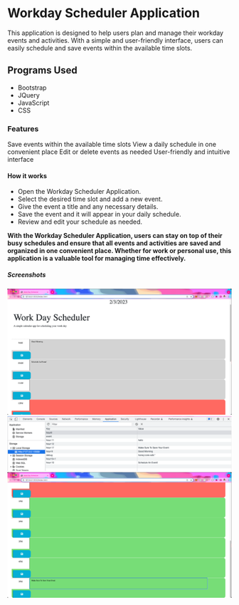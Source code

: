 # Workday Scheduler Application
This application is designed to help users plan and manage their workday events and activities. With a simple and user-friendly interface, users can easily schedule and save events within the available time slots.

## Programs Used
- Bootstrap
- JQuery
- JavaScript
- CSS

### Features
Save events within the available time slots
View a daily schedule in one convenient place
Edit or delete events as needed
User-friendly and intuitive interface

#### How it works
- Open the Workday Scheduler Application.
- Select the desired time slot and add a new event.
- Give the event a title and any necessary details.
- Save the event and it will appear in your daily schedule.
- Review and edit your schedule as needed.

**With the Workday Scheduler Application, users can stay on top of their busy schedules and ensure that all events and activities are saved and organized in one convenient place. Whether for work or personal use, this application is a valuable tool for managing time effectively.** 

##### Screenshots
![Top of page](/assets/img/Top-Page.png)
![Local Storage](/assets/img/LocalStorage.png)
![Bottom Slots](/assets/img/BottomSlots.png)





